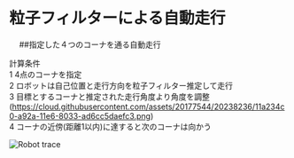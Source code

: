 # 粒子フィルターによる自動走行
　
##指定した４つのコーナを通る自動走行　

計算条件  
1 4点のコーナを指定  
2 ロボットは自己位置と走行方向を粒子フィルター推定して走行  
3 目標とするコーナと推定された走行角度より角度を調整  
(https://cloud.githubusercontent.com/assets/20177544/20238236/11a234c0-a92a-11e6-8033-ad6cc5daefc3.png)  
4 コーナの近傍(距離1以内)に達すると次のコーナは向かう  

![Robot trace](https://cloud.githubusercontent.com/assets/20177544/20238207/68f4e714-a929-11e6-81dc-74f64068db33.png)
